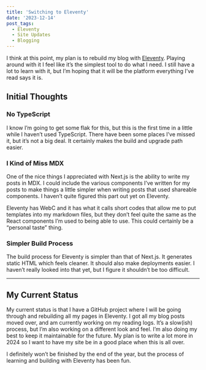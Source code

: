 ```yaml
---
title: 'Switching to Eleventy'
date: '2023-12-14'
post_tags:
  - Eleventy
  - Site Updates
  - Blogging
---
```


I think at this point, my plan is to rebuild my blog with [Eleventy](https://www.11ty.dev). Playing around with it I feel like it’s the simplest tool to do what I need. I still have a lot to learn with it, but I’m hoping that it will be the platform everything I’ve read says it is.
<!-- excerpt -->

## Initial Thoughts

### No TypeScript

I know I’m going to get some flak for this, but this is the first time in a little while I haven’t used TypeScript. There have been some places I’ve missed it, but it’s not a big deal. It certainly makes the build and upgrade path easier.

### I Kind of Miss MDX

One of the nice things I appreciated with Next.js is the ability to write my posts in MDX. I could include the various components I’ve written for my posts to make things a little simpler when writing posts that used shareable components. I haven’t quite figured this part out yet on Eleventy.

Eleventy has WebC and it has what it calls short codes that allow me to put templates into my markdown files, but they don’t feel quite the same as the React components I’m used to being able to use. This could certainly be a “personal taste” thing.

### Simpler Build Process

The build process for Eleventy is simpler than that of Next.js. It generates static HTML which feels cleaner. It should also make deployments easier. I haven’t really looked into that yet, but I figure it shouldn’t be too difficult.

---

## My Current Status

My current status is that I have a GitHub project where I will be going through and rebuilding all my pages in Eleventy. I got all my blog posts moved over, and am currently working on my reading logs. It’s a slow(ish) process, but I’m also working on a different look and feel. I’m also doing my best to keep it maintainable for the future. My plan is to write a lot more in 2024 so I want to have my site be in a good place when this is all over.

I definitely won’t be finished by the end of the year, but the process of learning and building with Eleventy has been fun.